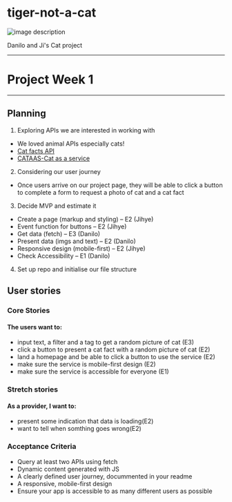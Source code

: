 # tiger-not-a-cat

![image description](https://i.pinimg.com/originals/4b/ae/e9/4baee94ad8634680ebd9cbf372f9888e.gif)

Danilo and Ji's Cat project

---

# Project Week 1

---

## Planning

1. Exploring APIs we are interested in working with

- We loved animal APIs especially cats!
- [Cat facts API](https://catfact.ninja/)
- [CATAAS-Cat as a service](https://cataas.com/#/)

2. Considering our user journey

- Once users arrive on our project page, they will be able to click a button to complete a form to request a photo of cat and a cat fact

3. Decide MVP and estimate it

- Create a page (markup and styling) – E2 (Jihye)
- Event function for buttons – E2 (Jihye)
- Get data (fetch) – E3 (Danilo)
- Present data (imgs and text) – E2 (Danilo)
- Responsive design (mobile-first) – E2 (Jihye)
- Check Accessibility – E1 (Danilo)

4. Set up repo and initialise our file structure

## User stories

### Core Stories

#### The users want to:

- input text, a filter and a tag to get a random picture of cat (E3)
- click a button to present a cat fact with a random picture of cat (E2)
- land a homepage and be able to click a button to use the service (E2)
- make sure the service is mobile-first design (E2)
- make sure the service is accessible for everyone (E1)

### Stretch stories

#### As a provider, I want to:

- present some indication that data is loading(E2)
- want to tell when somthing goes wrong(E2)

### Acceptance Criteria

- Query at least two APIs using fetch
- Dynamic content generated with JS
- A clearly defined user journey, docummented in your readme
- A responsive, mobile-first design
- Ensure your app is accessible to as many different users as possible
